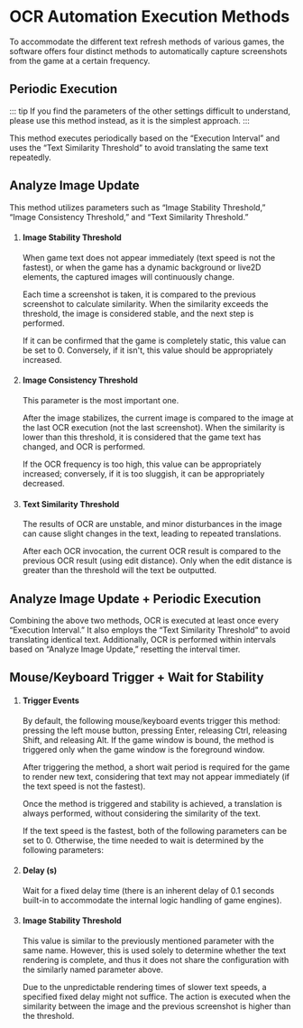 # OCR Automation Execution Methods

To accommodate the different text refresh methods of various games, the software offers four distinct methods to automatically capture screenshots from the game at a certain frequency.


## Periodic Execution

::: tip
If you find the parameters of the other settings difficult to understand, please use this method instead, as it is the simplest approach.
:::

This method executes periodically based on the “Execution Interval” and uses the “Text Similarity Threshold” to avoid translating the same text repeatedly.


## Analyze Image Update

This method utilizes parameters such as “Image Stability Threshold,” “Image Consistency Threshold,” and “Text Similarity Threshold.”

1. #### Image Stability Threshold

    When game text does not appear immediately (text speed is not the fastest), or when the game has a dynamic background or live2D elements, the captured images will continuously change.

    Each time a screenshot is taken, it is compared to the previous screenshot to calculate similarity. When the similarity exceeds the threshold, the image is considered stable, and the next step is performed.

    If it can be confirmed that the game is completely static, this value can be set to 0. Conversely, if it isn't, this value should be appropriately increased.

1. #### Image Consistency Threshold

    This parameter is the most important one.

    After the image stabilizes, the current image is compared to the image at the last OCR execution (not the last screenshot). When the similarity is lower than this threshold, it is considered that the game text has changed, and OCR is performed.

    If the OCR frequency is too high, this value can be appropriately increased; conversely, if it is too sluggish, it can be appropriately decreased.

1. #### Text Similarity Threshold

    The results of OCR are unstable, and minor disturbances in the image can cause slight changes in the text, leading to repeated translations.

    After each OCR invocation, the current OCR result is compared to the previous OCR result (using edit distance). Only when the edit distance is greater than the threshold will the text be outputted.


## Analyze Image Update + Periodic Execution

Combining the above two methods, OCR is executed at least once every “Execution Interval.” It also employs the “Text Similarity Threshold” to avoid translating identical text. Additionally, OCR is performed within intervals based on “Analyze Image Update,” resetting the interval timer.


## Mouse/Keyboard Trigger + Wait for Stability

1. #### Trigger Events

    By default, the following mouse/keyboard events trigger this method: pressing the left mouse button, pressing Enter, releasing Ctrl, releasing Shift, and releasing Alt. If the game window is bound, the method is triggered only when the game window is the foreground window.

    After triggering the method, a short wait period is required for the game to render new text, considering that text may not appear immediately (if the text speed is not the fastest).

    Once the method is triggered and stability is achieved, a translation is always performed, without considering the similarity of the text.

    If the text speed is the fastest, both of the following parameters can be set to 0. Otherwise, the time needed to wait is determined by the following parameters:

1. #### Delay (s)

    Wait for a fixed delay time (there is an inherent delay of 0.1 seconds built-in to accommodate the internal logic handling of game engines).

1. #### Image Stability Threshold

    This value is similar to the previously mentioned parameter with the same name. However, this is used solely to determine whether the text rendering is complete, and thus it does not share the configuration with the similarly named parameter above.

    Due to the unpredictable rendering times of slower text speeds, a specified fixed delay might not suffice. The action is executed when the similarity between the image and the previous screenshot is higher than the threshold.

